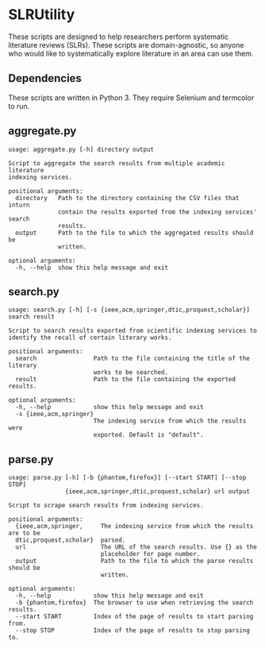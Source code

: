 # SLRUtility
These scripts are designed to help researchers perform systematic literature reviews (SLRs). These scripts are domain-agnostic, so anyone who would like to systematically explore literature in an area can use them.

## Dependencies

These scripts are written in Python 3. They require Selenium and termcolor to run.

## aggregate.py

```
usage: aggregate.py [-h] directory output

Script to aggregate the search results from multiple academic literature
indexing services.

positional arguments:
  directory   Path to the directory containing the CSV files that inturn
              contain the results exported from the indexing services' search
              results.
  output      Path to the file to which the aggregated results should be
              written.

optional arguments:
  -h, --help  show this help message and exit
```

## search.py

```
usage: search.py [-h] [-s {ieee,acm,springer,dtic,proquest,scholar}] search result

Script to search results exported from scientific indexing services to
identify the recall of certain literary works.

positional arguments:
  search                Path to the file containing the title of the literary
                        works to be searched.
  result                Path to the file containing the exported results.

optional arguments:
  -h, --help            show this help message and exit
  -s {ieee,acm,springer}
                        The indexing service from which the results were
                        exported. Default is "default".
```

## parse.py

```
usage: parse.py [-h] [-b {phantom,firefox}] [--start START] [--stop STOP]
                {ieee,acm,springer,dtic,proquest,scholar} url output

Script to scrape search results from indexing services.

positional arguments:
  {ieee,acm,springer,     The indexing service from which the results are to be
  dtic,proquest,scholar}  parsed.
  url                     The URL of the search results. Use {} as the
                          placeholder for page number.
  output                  Path to the file to which the parse results should be
                          written.

optional arguments:
  -h, --help            show this help message and exit
  -b {phantom,firefox}  The browser to use when retrieving the search results.
  --start START         Index of the page of results to start parsing from.
  --stop STOP           Index of the page of results to stop parsing to.
```
